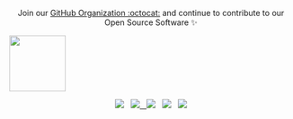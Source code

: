 

<p align="center">Join our <a href="https://github.com/catcrop/.github/issues/new?assignees=&labels=github-invitation&template=invitation.yml&title=Please+invite+me+to+the+GitHub+Community+Organization">GitHub Organization :octocat:</a> and continue to contribute to our Open Source Software ✨</p>
<img src="https://capsule-render.vercel.app/api?type=waving&theme=cobalt&height=50&section=header" height="100" />
<p align="center"> 
<a href="https://dev.to/catcrop"><img src="https://img.icons8.com/color/48/000000/domain.png"/></a>
&nbsp;
<a href="https://github.com/catcrop"><img src="https://img.icons8.com/fluency/48/000000/github.png"/>
&nbsp;
<a href="https://t.me/catcrop"><img src="https://img.icons8.com/fluency/48/000000/telegram-app.png"/></a>
&nbsp;
<a href="https://join.skype.com/yVzRGGRMt44b"><img src="https://img.icons8.com/fluency/48/000000/skype.png"/></a>
&nbsp;
<a href="mailto:larastar721@gmail.com"><img src="https://img.icons8.com/fluency/48/000000/circled-envelope.png"/></a>
</p>
